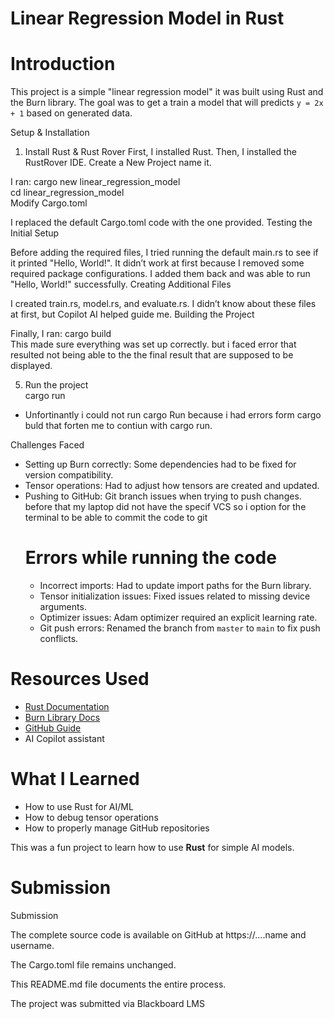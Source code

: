 # Linear Regression Model in Rust

# Introduction
This project is a simple "linear regression model" it was built using Rust and the Burn library. The goal  was to get a train a model that will predicts `y = 2x + 1` based on generated data.

Setup & Installation
1. Install Rust & Rust Rover
First, I installed Rust.
Then, I installed the RustRover IDE.
Create a New Project name it.

I ran:
cargo new linear_regression_model  
cd linear_regression_model  
Modify Cargo.toml

I replaced the default Cargo.toml code with the one provided.
Testing the Initial Setup

Before adding the required files, I tried running the default main.rs to see if it printed "Hello, World!".
It didn’t work at first because I removed some required package configurations.
I added them back and was able to run "Hello, World!" successfully.
Creating Additional Files

I created train.rs, model.rs, and evaluate.rs.
I didn’t know about these files at first, but Copilot AI helped guide me.
Building the Project

Finally, I ran:
cargo build  
This made sure everything was set up correctly. but i faced error that resulted not being able to the the final result that are supposed to be displayed.  

5. Run the project  
   cargo run
- Unfortinantly i could not run cargo Run because i had errors form cargo buld that forten me to contiun with cargo run.

Challenges Faced
- Setting up Burn correctly: Some dependencies had to be fixed for version compatibility.
- Tensor operations: Had to adjust how tensors are created and updated.
- Pushing to GitHub: Git branch issues when trying to push changes. before that my laptop did not have the specif VCS so i option for the terminal to be able to commit the code to git
  # Errors while running the code
  - Incorrect imports: Had to update import paths for the Burn library.
  - Tensor initialization issues: Fixed issues related to missing device arguments.
  - Optimizer issues: Adam optimizer required an explicit learning rate.
  - Git push errors: Renamed the branch from `master` to `main` to fix push conflicts.

# Resources Used
- [Rust Documentation](https://doc.rust-lang.org/)
- [Burn Library Docs](https://docs.rs/burn/0.16.0/burn/)
- [GitHub Guide](https://docs.github.com/en/get-started)
- AI Copilot assistant

# What I Learned
- How to use Rust for AI/ML
- How to debug tensor operations
- How to properly manage GitHub repositories


This was a fun project to learn how to use **Rust** for simple AI models.

 # Submission 
 Submission

The complete source code is available on GitHub at https://....name and username.

The Cargo.toml file remains unchanged.

This README.md file documents the entire process.

The project was submitted via Blackboard LMS
